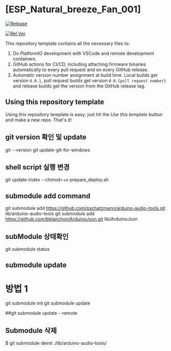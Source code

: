# [ESP_Natural_breeze_Fan_001]

[![Release](https://github.com/hosanglee-kr/ESP_Natural_breeze_Fan_001/actions/workflows/release_v2.1.yml/badge.svg)](https://github.com/hosanglee-kr/ESP_Natural_breeze_Fan_001/actions/workflows/release_v2.1.yml)

[![Rel Ver](https://img.shields.io/github/release/hosanglee-kr/ESP_Natural_breeze_Fan_001.svg)](https://github.com/hosanglee-kr/ESP_Natural_breeze_Fan_001/releases)



This repository template contains all the necessary files to:

1. Do PlatformIO development with VSCode and remote development containers.
2. GitHub actions for CI/CD, including attaching firmware binaries automatically to every pull request
   and on every GitHub release.
3. Automatic version number assignment at build time. Local builds get version `0.0.1`, pull request
   builds get version `0.0.{pull request number}` and release builds get the version from the GitHub
   release tag.

## Using this repository template

Using this repository template is easy: just hit the _Use this template_ button and make a new repo. That's it!


## git version 확인 및 update
git --version
git update-git-for-windows


## shell script 실행 변경
git update-index --chmod=+x prepare_deploy.sh

## submodule add command
git submodule add https://github.com/pschatzmann/arduino-audio-tools.git lib/arduino-audio-tools
git submodule add https://github.com/bblanchon/ArduinoJson.git lib/ArduinoJson

## subModule 상태확인
git submodule status

## submodule update
# 방법 1
git submodule init
git submodule update

##git submodule update --remote

## Submodule 삭제
$ git submodule deinit ./lib/arduino-audio-tools/

